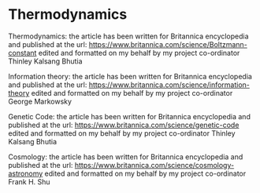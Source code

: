 # Thermodynamics

Thermodynamics:
the article has been written for Britannica encyclopedia and published at the url:
https://www.britannica.com/science/Boltzmann-constant edited and formatted on my behalf by my project co-ordinator Thinley Kalsang Bhutia

Information theory:
the article has been written for Britannica encyclopedia and published at the url:
https://www.britannica.com/science/information-theory edited and formatted on my behalf by my project co-ordinator George Markowsky

Genetic Code:
the article has been written for Britannica encyclopedia and published at the url:
https://www.britannica.com/science/genetic-code edited and formatted on my behalf by my project co-ordinator Thinley Kalsang Bhutia

Cosmology:
the article has been written for Britannica encyclopedia and published at the url:
https://www.britannica.com/science/cosmology-astronomy edited and formatted on my behalf by my project co-ordinator Frank H. Shu


 
